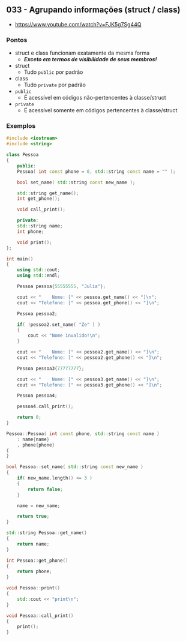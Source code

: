 ## 033 - Agrupando informações (struct / class)

- https://www.youtube.com/watch?v=FJK5g7Sg44Q

### Pontos

- struct e class funcionam exatamente da mesma forma
  - ***Exceto em termos de visibilidade de seus membros!***
- struct
  - Tudo `public` por padrão
- class
  - Tudo `private` por padrão
- `public`
  - É acessível em códigos não-pertencentes à classe/struct
- `private`
  - É acessível somente em códigos pertencentes à classe/struct

### Exemplos

```cpp
#include <iostream>
#include <string>

class Pessoa
{
    public:
    Pessoa( int const phone = 0, std::string const name = "" );

    bool set_name( std::string const new_name );

    std::string get_name();
    int get_phone();

    void call_print();

    private:
    std::string name;
    int phone;

    void print();
};

int main()
{
    using std::cout;
    using std::endl;

    Pessoa pessoa{55555555, "Julia"};

    cout << "    Nome: [" << pessoa.get_name() << "]\n";
    cout << "Telefone: [" << pessoa.get_phone() << "]\n";

    Pessoa pessoa2;

    if( !pessoa2.set_name( "Ze" ) )
    {
        cout << "Nome invalido!\n";
    }

    cout << "    Nome: [" << pessoa2.get_name() << "]\n";
    cout << "Telefone: [" << pessoa2.get_phone() << "]\n";

    Pessoa pessoa3{77777777};

    cout << "    Nome: [" << pessoa3.get_name() << "]\n";
    cout << "Telefone: [" << pessoa3.get_phone() << "]\n";

    Pessoa pessoa4;

    pessoa4.call_print();

    return 0;
}

Pessoa::Pessoa( int const phone, std::string const name )
    : name{name}
    , phone{phone}
{
}

bool Pessoa::set_name( std::string const new_name )
{
    if( new_name.length() <= 3 )
    {
        return false;
    }

    name = new_name;

    return true;
}

std::string Pessoa::get_name()
{
    return name;
}

int Pessoa::get_phone()
{
    return phone;
}

void Pessoa::print()
{
    std::cout << "print\n";
}

void Pessoa::call_print()
{
    print();
}

```
